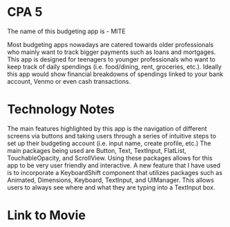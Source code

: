 # CPA 5

The name of this budgeting app is - MITE

Most budgeting apps nowadays are catered towards older professionals who mainly want to track bigger payments such as loans and mortgages. This app is designed for teenagers to younger professionals who want to keep track of daily spendings (i.e. food/dining, rent, groceries, etc.). Ideally this app would show financial breakdowns of spendings linked to your bank account, Venmo or even cash transactions.

# Technology Notes

The main features highlighted by this app is the navigation of different screens via buttons and taking users through a series of intuitive steps to set up their budgeting account (i.e. input name, create profile, etc.) The main packages being used are Button, Text, TextInput, FlatList, TouchableOpacity, and ScrollView. Using these packages allows for this app to be very user friendly and interactive. A new feature that I have used is to incorporate a KeyboardShift component that utilizes packages such as Animated, Dimensions, Keyboard, TextInput, and UIManager. This allows users to always see where and what they are typing into a TextInput box.


# Link to Movie

